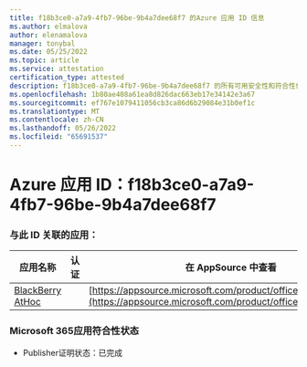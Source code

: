 ```yaml
---
title: f18b3ce0-a7a9-4fb7-96be-9b4a7dee68f7 的Azure 应用 ID 信息
ms.author: elmalova
author: elenamalova
manager: tonybal
ms.date: 05/25/2022
ms.topic: article
ms.service: attestation
certification_type: attested
description: f18b3ce0-a7a9-4fb7-96be-9b4a7dee68f7 的所有可用安全性和符合性信息。
ms.openlocfilehash: 1b80ae408a61ea8d826dac663eb17e34142e3a67
ms.sourcegitcommit: ef767e1079411056cb3ca86d6b29084e31b0ef1c
ms.translationtype: MT
ms.contentlocale: zh-CN
ms.lasthandoff: 05/26/2022
ms.locfileid: "65691537"
---
```

# <a name="azure-app-id-f18b3ce0-a7a9-4fb7-96be-9b4a7dee68f7"></a>Azure 应用 ID：f18b3ce0-a7a9-4fb7-96be-9b4a7dee68f7


### <a name="apps-associated-with-this-id"></a>与此 ID 关联的应用：
| **应用名称** | **认证** | **在 AppSource 中查看** |
|--------------|---------------|-----------------------|
| [BlackBerry AtHoc](../forward/WA200003065.md) |  | [https://appsource.microsoft.com/product/office/WA200003065](https://appsource.microsoft.com/product/office/WA200003065) |

### <a name="microsoft-365-app-compliance-status"></a>Microsoft 365应用符合性状态
- Publisher证明状态：已完成
